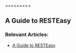 =========

## A Guide to RESTEasy


### Relevant Articles:
- [A Guide to RESTEasy](http://www.baeldung.com/resteasy-tutorial)
